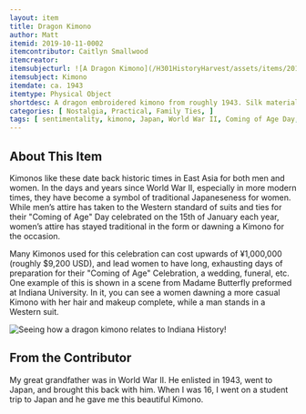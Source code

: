 ```yaml
---
layout: item
title: Dragon Kimono
author: Matt
itemid: 2019-10-11-0002
itemcontributor: Caitlyn Smallwood
itemcreator:
itemsubjecturl: ![A Dragon Kimono](/H301HistoryHarvest/assets/items/2019-10-11-0002_5_thumb.jpg)!
itemsubject: Kimono
itemdate: ca. 1943
itemtype: Physical Object
shortdesc: A dragon embroidered kimono from roughly 1943. Silk material and fully colored. 
categories: [ Nostalgia, Practical, Family Ties, ]
tags: [ sentimentality, kimono, Japan, World War II, Coming of Age Day, Heian Period]
---
```


## About This Item

Kimonos like these date back historic times in East Asia for both men and women. In the days and years since World War II, especially in more modern times, they have become a symbol of traditional Japaneseness for women. While men’s attire has taken to the Western standard of suits and ties for their "Coming of Age" Day celebrated on the 15th of January each year, women’s attire has stayed traditional in the form or dawning a Kimono for the occasion.

Many Kimonos used for this celebration can cost upwards of ¥1,000,000 (roughly $9,200 USD), and lead women to have long, exhausting days of preparation for their "Coming of Age" Celebration, a wedding, funeral, etc. One example of this is shown in a scene from Madame Butterfly preformed at Indiana University. In it, you can see a women dawning a more casual Kimono with her hair and makeup complete, while a man stands in a Western suit.

![Seeing how a dragon kimono relates to Indiana History](/H301HistoryHarvest/assets/images/Networks.png)!

## From the Contributor

My great grandfather was in World War II. He enlisted in 1943, went to Japan, and brought this back with him. When I was 16, I went on a student trip to Japan and he gave me this beautiful Kimono.
